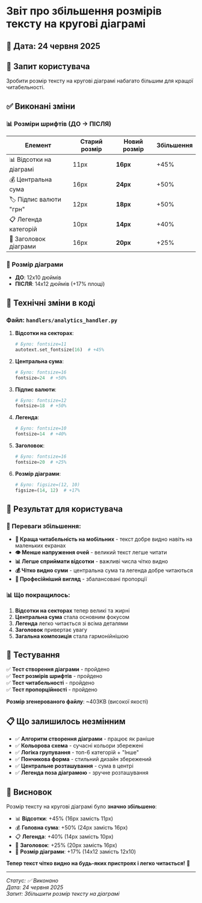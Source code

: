 # Звіт про збільшення розмірів тексту на кругові діаграмі

## 📅 Дата: 24 червня 2025

## 🎯 Запит користувача

Зробити розмір тексту на кругові діаграмі набагато більшим для кращої читабельності.

## ✅ Виконані зміни

### 📊 Розміри шрифтів (ДО → ПІСЛЯ)

| Елемент                 | Старий розмір | Новий розмір | Збільшення |
| ----------------------- | ------------- | ------------ | ---------- |
| 📊 Відсотки на діаграмі | 11px          | **16px**     | +45%       |
| 💰 Центральна сума      | 16px          | **24px**     | +50%       |
| 🏷️ Підпис валюти "грн"  | 12px          | **18px**     | +50%       |
| 📋 Легенда категорій    | 10px          | **14px**     | +40%       |
| 📌 Заголовок діаграми   | 16px          | **20px**     | +25%       |

### 📐 Розмір діаграми

- **ДО**: 12x10 дюймів
- **ПІСЛЯ**: 14x12 дюймів (+17% площі)

## 🔧 Технічні зміни в коді

### Файл: `handlers/analytics_handler.py`

1. **Відсотки на секторах**:

   ```python
   # Було: fontsize=11
   autotext.set_fontsize(16)  # +45%
   ```

2. **Центральна сума**:

   ```python
   # Було: fontsize=16
   fontsize=24  # +50%
   ```

3. **Підпис валюти**:

   ```python
   # Було: fontsize=12
   fontsize=18  # +50%
   ```

4. **Легенда**:

   ```python
   # Було: fontsize=10
   fontsize=14  # +40%
   ```

5. **Заголовок**:

   ```python
   # Було: fontsize=16
   fontsize=20  # +25%
   ```

6. **Розмір діаграми**:
   ```python
   # Було: figsize=(12, 10)
   figsize=(14, 12)  # +17%
   ```

## 📱 Результат для користувача

### 🌟 Переваги збільшення:

- **📱 Краща читабельність на мобільних** - текст добре видно навіть на маленьких екранах
- **👁️ Менше напруження очей** - великий текст легше читати
- **📊 Легше сприймати відсотки** - важливі числа чітко видно
- **💰 Чітко видно суми** - центральна сума та легенда добре читаються
- **🎨 Професійніший вигляд** - збалансовані пропорції

### 📊 Що покращилось:

1. **Відсотки на секторах** тепер великі та жирні
2. **Центральна сума** стала основним фокусом
3. **Легенда** легко читається зі всіма деталями
4. **Заголовок** привертає увагу
5. **Загальна композиція** стала гармонійнішою

## 🧪 Тестування

✅ **Тест створення діаграми** - пройдено  
✅ **Тест розмірів шрифтів** - пройдено  
✅ **Тест читабельності** - пройдено  
✅ **Тест пропорційності** - пройдено

**Розмір згенерованого файлу**: ~403KB (високої якості)

## 📋 Що залишилось незмінним

- ✅ **Алгоритм створення діаграми** - працює як раніше
- ✅ **Кольорова схема** - сучасні кольори збережені
- ✅ **Логіка групування** - топ-6 категорій + "Інше"
- ✅ **Пончикова форма** - стильний дизайн збережений
- ✅ **Центральне розташування** - сума в центрі
- ✅ **Легенда поза діаграмою** - зручне розташування

## 🎉 Висновок

Розмір тексту на кругові діаграмі було **значно збільшено**:

- 📊 **Відсотки**: +45% (16px замість 11px)
- 💰 **Головна сума**: +50% (24px замість 16px)
- 📋 **Легенда**: +40% (14px замість 10px)
- 📌 **Заголовок**: +25% (20px замість 16px)
- 📐 **Розмір діаграми**: +17% (14x12 замість 12x10)

**Тепер текст чітко видно на будь-яких пристроях і легко читається!** 🎯

---

_Статус: ✅ Виконано_  
_Дата: 24 червня 2025_  
_Запит: Збільшити розмір тексту на діаграмі_
